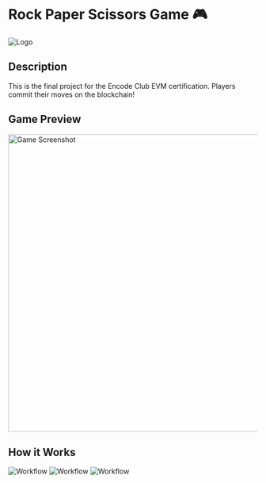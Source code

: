 # Rock Paper Scissors Game 🎮

![Logo](packages/nextjs/public/images/logo-rps.png)

## Description
This is the final project for the Encode Club EVM certification. Players commit their moves on the blockchain!

## Game Preview
<img src="packages/nextjs/public/screenshots/1.png" alt="Game Screenshot" width="600" />

## How it Works
![Workflow](packages/nextjs/public/screenshots/2.png)
![Workflow](packages/nextjs/public/screenshots/3.png)
![Workflow](packages/nextjs/public/screenshots/4.png)


